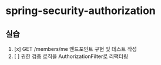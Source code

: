 # spring-security-authorization


## 실습
1. [x] GET /members/me 엔드포인트 구현 및 테스트 작성
2. [ ] 권한 검증 로직을 AuthorizationFilter로 리팩터링

